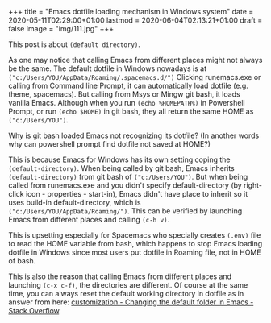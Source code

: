 +++
title = "Emacs dotfile loading mechanism in Windows system"
date = 2020-05-11T02:29:00+01:00
lastmod = 2020-06-04T02:13:21+01:00
draft = false
image = "img/111.jpg"
+++

This post is about `(default directory)`.

As one may notice that calling Emacs from different places might not always be the same. The default dotfile in Windows nowadays is at `("c:/Users/YOU/AppData/Roaming/.spacemacs.d/")` Clicking runemacs.exe or calling from Command line Prompt, it can automatically load dotfile (e.g. theme, spacemacs). But calling from Msys or Mingw git bash, it loads vanilla Emacs. Although when you run `(echo %HOMEPATH%)` in Powershell Prompt, or run `(echo $HOME)` in git bash, they all return the same HOME as `("c:/Users/YOU")`.

Why is git bash loaded Emacs not recognizing its dotfile? (In another words why can powershell prompt find dotfile not saved at HOME?)

This is because Emacs for Windows has its own setting coping the `(default-directory)`. When being called by git bash, Emacs inherits `(default-directory)` from git bash of `("c:/Users/YOU")`. But when being called from runemacs.exe and you didn't specify default-directory (by right-click icon - properties - start-in), Emacs didn't have place to inherit so it uses build-in default-directory, which is `("c:/Users/YOU/AppData/Roaming/")`. This can be verified by launching Emacs from different places and calling `(c-h v)`.

This is upsetting especially for Spacemacs who specially creates `(.env)` file to read the HOME variable from bash, which happens to stop Emacs loading dotfile in Windows since most users put dotfile in Roaming file, not in HOME of bash.

This is also the reason that calling Emacs from different places and launching `(c-x c-f)`, the directories are different. Of course at the same time, you can always reset the default working directory in dotfile as in answer from here: [customization - Changing the default folder in Emacs - Stack Overflow](https://stackoverflow.com/questions/60464/changing-the-default-folder-in-emacs).
